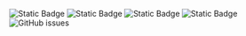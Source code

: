 ![Static Badge](https://img.shields.io/badge/blacklists-60-000000) ![Static Badge](https://img.shields.io/badge/blacklisted-2692495-cc0000) ![Static Badge](https://img.shields.io/badge/whitelisted-2242-00CC00) ![Static Badge](https://img.shields.io/badge/streaming_blacklist-28106-000000) ![GitHub issues](https://img.shields.io/github/issues/fabriziosalmi/blacklists)
